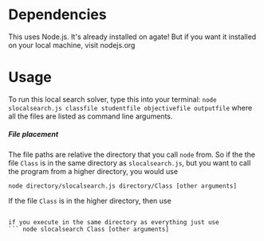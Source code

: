 # Dependencies
This uses Node.js. It's already installed on agate! But if you want it installed on your local machine, visit nodejs.org

# Usage
To run this local search solver, type this into your terminal:
`node slocalsearch.js classfile studentfile objectivefile outputfile`
where all the files are listed as command line arguments.

##### File placement
The file paths are relative the directory that you call `node` from. 
So if the the file `Class` is in the same directory as `slocalsearch.js`, but you want to call the program from a higher directory, you would use 
```
node directory/slocalsearch.js directory/Class [other arguments]
```
If the file `Class` is in the higher directory, then use 
``` node directory/slocalsearch.js Class [other arguments]

if you execute in the same directory as everything just use
``` node slocalsearch Class [other arguments]


